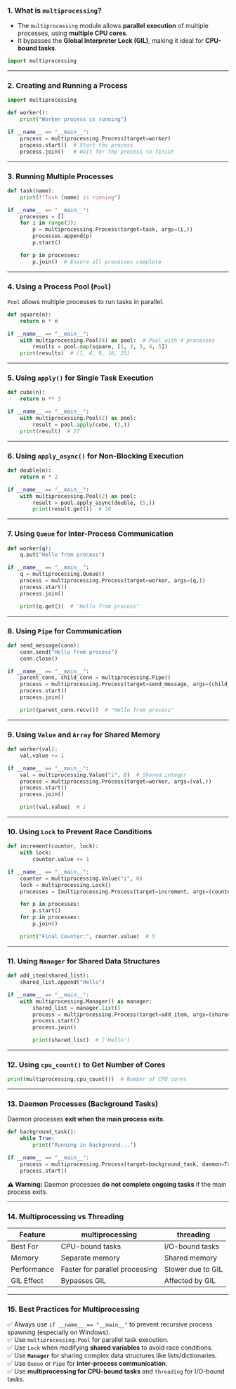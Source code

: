 ### 1. What is `multiprocessing`?
- The `multiprocessing` module allows **parallel execution** of multiple processes, using **multiple CPU cores**.
- It bypasses the **Global Interpreter Lock (GIL)**, making it ideal for **CPU-bound tasks**.

```python
import multiprocessing
```

---

### 2. Creating and Running a Process
```python
import multiprocessing

def worker():
    print("Worker process is running")

if __name__ == "__main__":
    process = multiprocessing.Process(target=worker)
    process.start()  # Start the process
    process.join()   # Wait for the process to finish
```

---

### 3. Running Multiple Processes
```python
def task(name):
    print(f"Task {name} is running")

if __name__ == "__main__":
    processes = []
    for i in range(3):
        p = multiprocessing.Process(target=task, args=(i,))
        processes.append(p)
        p.start()

    for p in processes:
        p.join()  # Ensure all processes complete
```

---

### 4. Using a Process Pool (`Pool`)
`Pool` allows multiple processes to run tasks in parallel.

```python
def square(n):
    return n * n

if __name__ == "__main__":
    with multiprocessing.Pool(4) as pool:  # Pool with 4 processes
        results = pool.map(square, [1, 2, 3, 4, 5])
    print(results)  # [1, 4, 9, 16, 25]
```

---

### 5. Using `apply()` for Single Task Execution
```python
def cube(n):
    return n ** 3

if __name__ == "__main__":
    with multiprocessing.Pool(2) as pool:
        result = pool.apply(cube, (3,))
    print(result)  # 27
```

---

### 6. Using `apply_async()` for Non-Blocking Execution
```python
def double(n):
    return n * 2

if __name__ == "__main__":
    with multiprocessing.Pool(2) as pool:
        result = pool.apply_async(double, (5,))
        print(result.get())  # 10
```

---

### 7. Using `Queue` for Inter-Process Communication
```python
def worker(q):
    q.put("Hello from process")

if __name__ == "__main__":
    q = multiprocessing.Queue()
    process = multiprocessing.Process(target=worker, args=(q,))
    process.start()
    process.join()

    print(q.get())  # "Hello from process"
```

---

### 8. Using `Pipe` for Communication
```python
def send_message(conn):
    conn.send("Hello from process")
    conn.close()

if __name__ == "__main__":
    parent_conn, child_conn = multiprocessing.Pipe()
    process = multiprocessing.Process(target=send_message, args=(child_conn,))
    process.start()
    process.join()

    print(parent_conn.recv())  # "Hello from process"
```

---

### 9. Using `Value` and `Array` for Shared Memory
```python
def worker(val):
    val.value += 1

if __name__ == "__main__":
    val = multiprocessing.Value("i", 0)  # Shared integer
    process = multiprocessing.Process(target=worker, args=(val,))
    process.start()
    process.join()

    print(val.value)  # 1
```

---

### 10. Using `Lock` to Prevent Race Conditions
```python
def increment(counter, lock):
    with lock:
        counter.value += 1

if __name__ == "__main__":
    counter = multiprocessing.Value("i", 0)
    lock = multiprocessing.Lock()
    processes = [multiprocessing.Process(target=increment, args=(counter, lock)) for _ in range(5)]

    for p in processes:
        p.start()
    for p in processes:
        p.join()

    print("Final Counter:", counter.value)  # 5
```

---

### 11. Using `Manager` for Shared Data Structures
```python
def add_item(shared_list):
    shared_list.append("Hello")

if __name__ == "__main__":
    with multiprocessing.Manager() as manager:
        shared_list = manager.list()
        process = multiprocessing.Process(target=add_item, args=(shared_list,))
        process.start()
        process.join()

        print(shared_list)  # ['Hello']
```

---

### 12. Using `cpu_count()` to Get Number of Cores
```python
print(multiprocessing.cpu_count())  # Number of CPU cores
```

---

### 13. Daemon Processes (Background Tasks)
Daemon processes **exit when the main process exits**.

```python
def background_task():
    while True:
        print("Running in background...")

if __name__ == "__main__":
    process = multiprocessing.Process(target=background_task, daemon=True)
    process.start()
```

**⚠ Warning:** Daemon processes **do not complete ongoing tasks** if the main process exits.

---

### 14. Multiprocessing vs Threading
| Feature | multiprocessing | threading |
|---------|------------------|------------|
| Best For | CPU-bound tasks | I/O-bound tasks |
| Memory | Separate memory | Shared memory |
| Performance | Faster for parallel processing | Slower due to GIL |
| GIL Effect | Bypasses GIL | Affected by GIL |

---

### 15. Best Practices for Multiprocessing
✅ Always use `if __name__ == "__main__"` to prevent recursive process spawning (especially on Windows).  
✅ Use `multiprocessing.Pool` for parallel task execution.  
✅ Use `Lock` when modifying **shared variables** to avoid race conditions.  
✅ Use **`Manager`** for sharing complex data structures like lists/dictionaries.  
✅ Use `Queue` or `Pipe` for **inter-process communication**.  
✅ Use **multiprocessing for CPU-bound tasks** and `threading` for I/O-bound tasks.  
